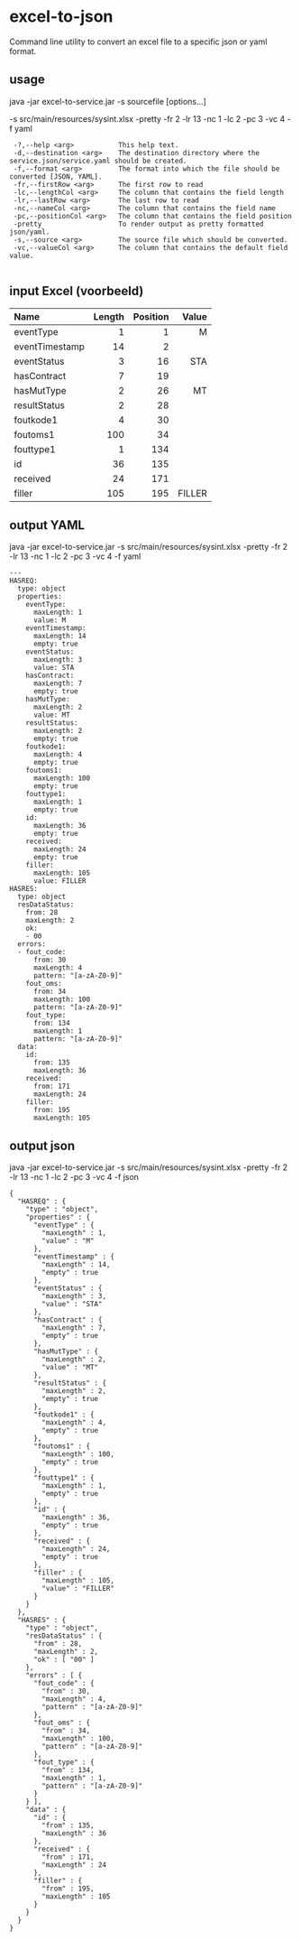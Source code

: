 # excel-to-json
Command line utility to convert an excel file to a specific json or yaml format. 

## usage
java -jar excel-to-service.jar -s sourcefile [options...]

-s src/main/resources/sysint.xlsx -pretty -fr 2 -lr 13 -nc 1 -lc 2 -pc 3 -vc 4 -f yaml

```
 -?,--help <arg>           This help text.
 -d,--destination <arg>    The destination directory where the service.json/service.yaml should be created.
 -f,--format <arg>         The format into which the file should be converted [JSON, YAML].                           
 -fr,--firstRow <arg>      The first row to read
 -lc,--lengthCol <arg>     The column that contains the field length
 -lr,--lastRow <arg>       The last row to read
 -nc,--nameCol <arg>       The column that contains the field name
 -pc,--positionCol <arg>   The column that contains the field position
 -pretty                   To render output as pretty formatted json/yaml.
 -s,--source <arg>         The source file which should be converted.                       
 -vc,--valueCol <arg>      The column that contains the default field value.
                       
```

## input Excel (voorbeeld)

| Name | Length  | Position  | Value  |
| :----- | -----: | -----: | -----: |
| eventType | 1 | 1 | M |
| eventTimestamp | 14 | 2 | |
| eventStatus | 3 | 16 | STA |
| hasContract | 7 | 19 | |
| hasMutType | 2 | 26 | MT |
| resultStatus | 2 | 28 | |
| foutkode1 | 4 | 30 | |
| foutoms1 | 100 | 34 | |
| fouttype1 | 1 | 134 | |
| id | 36 | 135 | |
| received | 24 | 171 | |
| filler | 105 | 195 | FILLER |

## output YAML

java -jar excel-to-service.jar 
-s src/main/resources/sysint.xlsx 
-pretty 
-fr 2 
-lr 13 
-nc 1 
-lc 2 
-pc 3 
-vc 4 
-f yaml

```
---
HASREQ:
  type: object
  properties:
    eventType:
      maxLength: 1
      value: M
    eventTimestamp:
      maxLength: 14
      empty: true
    eventStatus:
      maxLength: 3
      value: STA
    hasContract:
      maxLength: 7
      empty: true
    hasMutType:
      maxLength: 2
      value: MT
    resultStatus:
      maxLength: 2
      empty: true
    foutkode1:
      maxLength: 4
      empty: true
    foutoms1:
      maxLength: 100
      empty: true
    fouttype1:
      maxLength: 1
      empty: true
    id:
      maxLength: 36
      empty: true
    received:
      maxLength: 24
      empty: true
    filler:
      maxLength: 105
      value: FILLER
HASRES:
  type: object
  resDataStatus:
    from: 28
    maxLength: 2
    ok:
    - 00
  errors:
  - fout_code:
      from: 30
      maxLength: 4
      pattern: "[a-zA-Z0-9]"
    fout_oms:
      from: 34
      maxLength: 100
      pattern: "[a-zA-Z0-9]"
    fout_type:
      from: 134
      maxLength: 1
      pattern: "[a-zA-Z0-9]"
  data:
    id:
      from: 135
      maxLength: 36
    received:
      from: 171
      maxLength: 24
    filler:
      from: 195
      maxLength: 105

```

## output json

java -jar excel-to-service.jar
-s src/main/resources/sysint.xlsx
-pretty
-fr 2
-lr 13
-nc 1
-lc 2
-pc 3
-vc 4
-f json

```
{
  "HASREQ" : {
    "type" : "object",
    "properties" : {
      "eventType" : {
        "maxLength" : 1,
        "value" : "M"
      },
      "eventTimestamp" : {
        "maxLength" : 14,
        "empty" : true
      },
      "eventStatus" : {
        "maxLength" : 3,
        "value" : "STA"
      },
      "hasContract" : {
        "maxLength" : 7,
        "empty" : true
      },
      "hasMutType" : {
        "maxLength" : 2,
        "value" : "MT"
      },
      "resultStatus" : {
        "maxLength" : 2,
        "empty" : true
      },
      "foutkode1" : {
        "maxLength" : 4,
        "empty" : true
      },
      "foutoms1" : {
        "maxLength" : 100,
        "empty" : true
      },
      "fouttype1" : {
        "maxLength" : 1,
        "empty" : true
      },
      "id" : {
        "maxLength" : 36,
        "empty" : true
      },
      "received" : {
        "maxLength" : 24,
        "empty" : true
      },
      "filler" : {
        "maxLength" : 105,
        "value" : "FILLER"
      }
    }
  },
  "HASRES" : {
    "type" : "object",
    "resDataStatus" : {
      "from" : 28,
      "maxLength" : 2,
      "ok" : [ "00" ]
    },
    "errors" : [ {
      "fout_code" : {
        "from" : 30,
        "maxLength" : 4,
        "pattern" : "[a-zA-Z0-9]"
      },
      "fout_oms" : {
        "from" : 34,
        "maxLength" : 100,
        "pattern" : "[a-zA-Z0-9]"
      },
      "fout_type" : {
        "from" : 134,
        "maxLength" : 1,
        "pattern" : "[a-zA-Z0-9]"
      }
    } ],
    "data" : {
      "id" : {
        "from" : 135,
        "maxLength" : 36
      },
      "received" : {
        "from" : 171,
        "maxLength" : 24
      },
      "filler" : {
        "from" : 195,
        "maxLength" : 105
      }
    }
  }
}

```